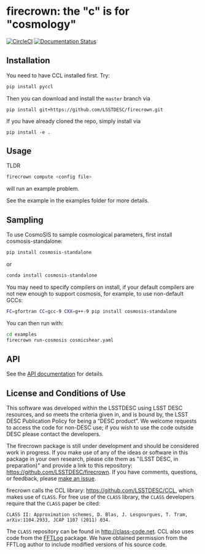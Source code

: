 # firecrown: the "c" is for "cosmology"

[![CircleCI](https://circleci.com/gh/LSSTDESC/firecrown/tree/master.svg?style=svg)](https://circleci.com/gh/LSSTDESC/firecrown/tree/master) [![Documentation Status](https://readthedocs.org/projects/descfirecrown/badge/?version=latest)](https://descfirecrown.readthedocs.io/en/latest/?badge=latest)

## Installation

You need to have CCL installed first. Try:

```bash
pip install pyccl
```

Then you can download and install the `master` branch via

```
pip install git+https://github.com/LSSTDESC/firecrown.git
```

If you have already cloned the repo, simply install via

```
pip install -e .
```

## Usage

TLDR

```bash
firecrown compute <config file>
```

will run an example problem.

See the example in the examples folder for more details.

## Sampling

To use CosmoSIS to sample cosmological parameters, first install cosmosis-standalone:

```bash
pip install cosmosis-standalone
```

or

```bash
conda install cosmosis-standalone
```

You may need to specify compilers on install, if your default compilers are not new enough
to support cosmosis, for example, to use non-default GCCs:

```bash
FC=gfortran CC=gcc-9 CXX=g++-9 pip install cosmosis-standalone
```

You can then run with:

```bash
cd examples
firecrown run-cosmosis cosmicshear.yaml
```

## API

See the [API documentation](docs/API.md) for details.

## License and Conditions of Use

This software was developed within the LSSTDESC using LSST DESC resources, and
so meets the criteria given in, and is bound by, the LSST DESC Publication Policy
for being a “DESC product”. We welcome requests to access the code for non-DESC use;
if you wish to use the code outside DESC please contact the developers.

The firecrown package is still under development and should be considered work
in progress. If you make use of any of the ideas or software in this package
in your own research, please cite them as "(LSST DESC, in preparation)" and
provide a link to this repository: https://github.com/LSSTDESC/firecrown.
If you have comments, questions, or feedback, please
[make an issue](https://github.com/LSSTDESC/firecrown/issues).

firecrown calls the CCL library: https://github.com/LSSTDESC/CCL, which makes
use of `CLASS`. For free use of the `CLASS` library, the `CLASS` developers
require that the `CLASS` paper be cited:

    CLASS II: Approximation schemes, D. Blas, J. Lesgourgues, T. Tram,
    arXiv:1104.2933, JCAP 1107 (2011) 034.

The `CLASS` repository can be found in http://class-code.net. CCL also uses
code from the [FFTLog](http://casa.colorado.edu/~ajsh/FFTLog/) package.  We
have obtained permission from the FFTLog author to include modified versions of
his source code.
